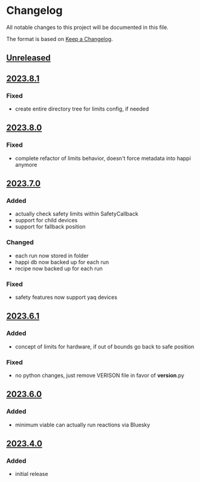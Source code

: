 # Changelog
All notable changes to this project will be documented in this file.

The format is based on [Keep a Changelog](https://keepachangelog.com/).

## [Unreleased]

## [2023.8.1]

### Fixed
- create entire directory tree for limits config, if needed

## [2023.8.0]

### Fixed
- complete refactor of limits behavior, doesn't force metadata into happi anymore

## [2023.7.0]

### Added
- actually check safety limits within SafetyCallback
- support for child devices
- support for fallback position

### Changed
- each run now stored in folder
- happi db now backed up for each run
- recipe now backed up for each run

### Fixed
- safety features now support yaq devices

## [2023.6.1]

### Added
- concept of limits for hardware, if out of bounds go back to safe position

### Fixed
- no python changes, just remove VERISON file in favor of __version__.py

## [2023.6.0]

### Added
- minimum viable can actually run reactions via Bluesky

## [2023.4.0]

### Added
- initial release

[Unreleased]: https://github.com/uw-madison-chem-shops/auto_rxn/compare/v2023.8.1...main
[2023.8.1]: https://github.com/uw-madison-chem-shops/auto_rxn/compare/v2023.8.0...v2023.8.1
[2023.8.0]: https://github.com/uw-madison-chem-shops/auto_rxn/compare/v2023.7.0...v2023.8.0
[2023.7.0]: https://github.com/uw-madison-chem-shops/auto_rxn/compare/v2023.6.1...v2023.7.0
[2023.6.1]: https://github.com/uw-madison-chem-shops/auto_rxn/compare/v2023.6.0...v2023.6.1
[2023.6.0]: https://github.com/uw-madison-chem-shops/auto_rxn/compare/v2023.4.0...v2023.6.0
[2023.4.0]: https://github.com/uw-madison-chem-shops/auto_rxn/tags/v2023.4.0

